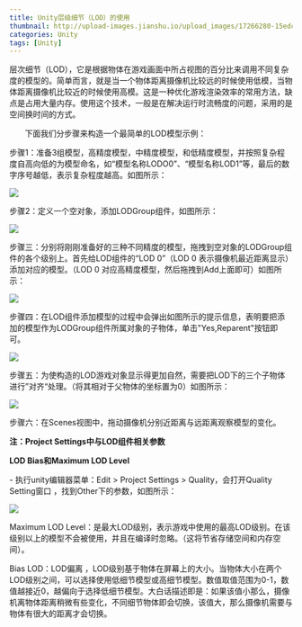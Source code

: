 ```yaml
---
title: Unity层级细节（LOD）的使用
thumbnail: http://upload-images.jianshu.io/upload_images/17266280-15edca7139c63fa6.png?imageMogr2/auto-orient/strip%7CimageView2/2/w/1240
categories: Unity
tags: [Unity]
---
```


层次细节（LOD），它是根据物体在游戏画面中所占视图的百分比来调用不同复杂度的模型的。简单而言，就是当一个物体距离摄像机比较远的时候使用低模，当物体距离摄像机比较近的时候使用高模。这是一种优化游戏渲染效率的常用方法，缺点是占用大量内存。使用这个技术，一般是在解决运行时流畅度的问题，采用的是空间换时间的方式。

       下面我们分步骤来构造一个最简单的LOD模型示例：

步骤1：准备3组模型，高精度模型，中精度模型，和低精度模型，并按照复杂程度自高向低的为模型命名，如“模型名称LODO0”、“模型名称LOD1”等，最后的数字序号越低，表示复杂程度越高。如图所示：

  

![](http://upload-images.jianshu.io/upload_images/17266280-15edca7139c63fa6.png?imageMogr2/auto-orient/strip%7CimageView2/2/w/1240)  

步骤2：定义一个空对象，添加LODGroup组件，如图所示：

  

![](http://upload-images.jianshu.io/upload_images/17266280-ac1ef95d8ad8788d.png?imageMogr2/auto-orient/strip%7CimageView2/2/w/1240)  

步骤三：分别将刚刚准备好的三种不同精度的模型，拖拽到空对象的LODGroup组件的各个级别上。首先给LOD组件的“LOD 0”（LOD 0
表示摄像机最近距离显示）添加对应的模型。（LOD 0 对应高精度模型，然后拖拽到Add上面即可）如图所示：

  

![](http://upload-images.jianshu.io/upload_images/17266280-47d4129be8698e28.png?imageMogr2/auto-orient/strip%7CimageView2/2/w/1240)  

步骤四：在LOD组件添加模型的过程中会弹出如图所示的提示信息，表明要把添加的模型作为LODGroup组件所属对象的子物体，单击"Yes,Reparent"按钮即可。

  

![](http://upload-images.jianshu.io/upload_images/17266280-ef9a3684894163fe.png?imageMogr2/auto-orient/strip%7CimageView2/2/w/1240)  

步骤五：为使构造的LOD游戏对象显示得更加自然，需要把LOD下的三个子物体进行”对齐“处理。（将其相对于父物体的坐标置为0）如图所示：

  

![](http://upload-images.jianshu.io/upload_images/17266280-f768f15f9cf6a31b.png?imageMogr2/auto-orient/strip%7CimageView2/2/w/1240)  

步骤六：在Scenes视图中，拖动摄像机分别近距离与远距离观察模型的变化。

 **注：Project Settings中与LOD组件相关参数**

 **LOD Bias和Maximum LOD Level**

\- 执行unity编辑器菜单：Edit > Project Settings > Quality，会打开Quality Setting窗口
，找到Other下的参数，如图所示：

  

![](http://upload-images.jianshu.io/upload_images/17266280-bea640af550a16b2.png?imageMogr2/auto-orient/strip%7CimageView2/2/w/1240)  

Maximum LOD
Level：是最大LOD级别，表示游戏中使用的最高LOD级别。在该级别以上的模型不会被使用，并且在编译时忽略。（这将节省存储空间和内存空间）。

Bias LOD：LOD偏离
，LOD级别基于物体在屏幕上的大小。当物体大小在两个LOD级别之间，可以选择使用低细节模型或高细节模型。数值取值范围为0-1，数值越接近0，越偏向于选择低细节模型。大白话描述即是：如果该值小那么，摄像机离物体距离稍微有些变化，不同细节物体即会切换，该值大，那么摄像机需要与物体有很大的距离才会切换。


